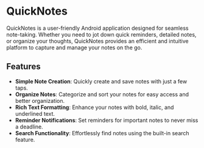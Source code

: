# QuickNotes

QuickNotes is a user-friendly Android application designed for seamless note-taking. Whether you need to jot down quick reminders, detailed notes, or organize your thoughts, QuickNotes provides an efficient and intuitive platform to capture and manage your notes on the go.

## Features

- **Simple Note Creation**: Quickly create and save notes with just a few taps.
- **Organize Notes**: Categorize and sort your notes for easy access and better organization.
- **Rich Text Formatting**: Enhance your notes with bold, italic, and underlined text.
- **Reminder Notifications**: Set reminders for important notes to never miss a deadline.
- **Search Functionality**: Effortlessly find notes using the built-in search feature.
